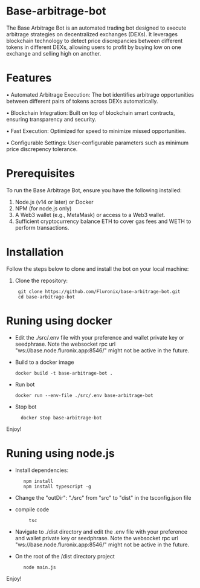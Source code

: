# Base-arbitrage-bot

The Base Arbitrage Bot is an automated trading bot designed to execute arbitrage strategies on decentralized exchanges (DEXs). It leverages blockchain technology to detect price discrepancies between different tokens in different DEXs, allowing users to profit by buying low on one exchange and selling high on another.

# Features
•	Automated Arbitrage Execution: The bot identifies arbitrage opportunities between different pairs of tokens across DEXs automatically.

•	Blockchain Integration: Built on top of blockchain smart contracts, ensuring transparency and security.

•	Fast Execution: Optimized for speed to minimize missed opportunities.

•	Configurable Settings: User-configurable parameters such as minimum price discrepency tolerance.


# Prerequisites

To run the Base Arbitrage Bot, ensure you have the following installed:

1.	Node.js (v14 or later) or Docker 
2.	NPM (for node.js only)
3.	A Web3 wallet (e.g., MetaMask) or access to a Web3 wallet.
4.	Sufficient cryptocurrency balance ETH to cover gas fees and WETH to perform transactions.

# Installation

Follow the steps below to clone and install the bot on your local machine:

1. Clone the repository:
   
        git clone https://github.com/Fluronix/base-arbitrage-bot.git
        cd base-arbitrage-bot

# Runing using docker

* Edit the ./src/.env file with your preference and wallet private key or seedphrase. Note the websocket rpc url "ws://base.node.fluronix.app:8546/"  might not be active in the future.

* Build to a docker image
     
      docker build -t base-arbitrage-bot .
* Run bot

      docker run --env-file ./src/.env base-arbitrage-bot
* Stop bot

        docker stop base-arbitrage-bot

Enjoy!

# Runing using node.js

* Install dependencies:

         npm install
         npm install typescript -g

* Change the "outDir": "./src"  from "src" to "dist" in the tsconfig.json file
* compile code

           tsc
* Navigate to ./dist directory and edit the .env file with your preference and wallet private key or seedphrase. Note the websocket rpc url "ws://base.node.fluronix.app:8546/"  might not be active in the future.
* On the root of the /dist directory project

         node main.js


Enjoy!
